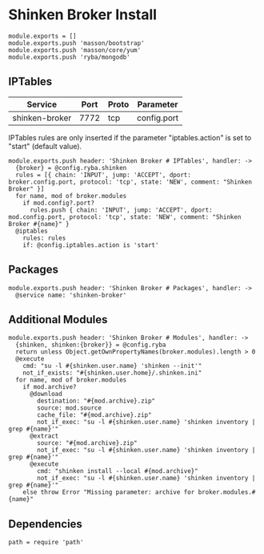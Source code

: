 
# Shinken Broker Install

    module.exports = []
    module.exports.push 'masson/bootstrap'
    module.exports.push 'masson/core/yum'
    module.exports.push 'ryba/mongodb'

## IPTables

| Service           | Port  | Proto | Parameter       |
|-------------------|-------|-------|-----------------|
|  shinken-broker   | 7772  |  tcp  |   config.port   |

IPTables rules are only inserted if the parameter "iptables.action" is set to
"start" (default value).

    module.exports.push header: 'Shinken Broker # IPTables', handler: ->
      {broker} = @config.ryba.shinken
      rules = [{ chain: 'INPUT', jump: 'ACCEPT', dport: broker.config.port, protocol: 'tcp', state: 'NEW', comment: "Shinken Broker" }]
      for name, mod of broker.modules
        if mod.config?.port?
          rules.push { chain: 'INPUT', jump: 'ACCEPT', dport: mod.config.port, protocol: 'tcp', state: 'NEW', comment: "Shinken Broker #{name}" }
      @iptables
        rules: rules
        if: @config.iptables.action is 'start'

## Packages

    module.exports.push header: 'Shinken Broker # Packages', handler: ->
      @service name: 'shinken-broker'

## Additional Modules

    module.exports.push header: 'Shinken Broker # Modules', handler: ->
      {shinken, shinken:{broker}} = @config.ryba
      return unless Object.getOwnPropertyNames(broker.modules).length > 0
      @execute
        cmd: "su -l #{shinken.user.name} 'shinken --init'"
        not_if_exists: "#{shinken.user.home}/.shinken.ini"
      for name, mod of broker.modules
        if mod.archive?
          @download
            destination: "#{mod.archive}.zip"
            source: mod.source
            cache_file: "#{mod.archive}.zip"
            not_if_exec: "su -l #{shinken.user.name} 'shinken inventory | grep #{name}'"
          @extract
            source: "#{mod.archive}.zip"
            not_if_exec: "su -l #{shinken.user.name} 'shinken inventory | grep #{name}'"
          @execute
            cmd: "shinken install --local #{mod.archive}"
            not_if_exec: "su -l #{shinken.user.name} 'shinken inventory | grep #{name}'"
        else throw Error "Missing parameter: archive for broker.modules.#{name}"
      
## Dependencies

    path = require 'path'
